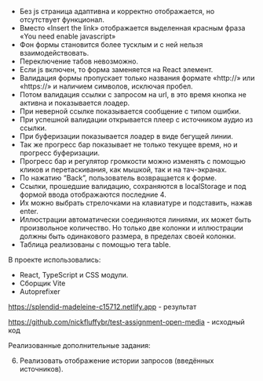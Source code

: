 - Без js страница адаптивна и корректно отображается, но отсутствует функционал. 
- Вместо «Insert the link» отображается выделенная красным фраза «You need enable javascript»
- Фон формы становится более тусклым и с ней нельзя взаимодействовать.
- Переключение табов невозможно.
- Если js включен, то форма заменяется на React элемент.
- Валидация формы пропускает только названия формате «http://» или «https://» и наличием символов, исключая пробел. 
- Потом валидация ссылки с запросом на url, в это время кнопка не активна и показывается лоадер.
- При неверной ссылке показывается сообщение с типом ошибки.
- При успешной валидации открывается плеер с источником аудио из ссылки.
- При буферизации показывается лоадер в виде бегущей линии.
- Так же прогресс бар показывает не только текущее время, но и прогресс буферизации.
- Прогресс бар и регулятор громкости можно изменять с помощью кликов и перетаскивания, как мышкой, так и на тач-экранах.
- По нажатию “Back”, пользователь возвращается к форме.
- Ссылки, прошедшие валидацию, сохраняются в localStorage и под формой ввода отображаются последние 4.
- Их можно выбрать стрелочками на клавиатуре и подставить, нажав enter.
- Иллюстрации автоматически соединяются линиями, их может быть произвольное количество. Но только две колонки и иллюстрации должны быть одинакового размера, в пределах своей колонки. 
- Таблица реализованы с помощью тега table. 

В проекте использовались:
- React, TypeScript и CSS модули.
- Сборщик Vite
- Autoprefixer

https://splendid-madeleine-c15712.netlify.app - результат

https://github.com/nickfluffybr/test-assignment-open-media - исходный код


Реализованные дополнительные задания:

6. Реализовать отображение истории запросов (введённых источников).
